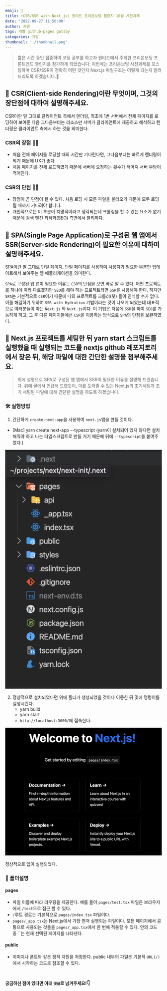 ```yaml
---
emoji: 📝
title: (CSR/SSR with Next.js) 원티드 프리온보딩 챌린지 10월 사전과제
date: '2022-09-27 11:56:00'
author: 키맨
tags: 개발 github-pages gatsby
categories: 개발
thumbnail: './thumbnail.png'
---
```


> 짧은 시간 동안 집중하여 코딩 공부를 하고자 원티드에서 주최한 프리온보딩 프론트엔드 챌린지를 참가하게 되었습니다. 이번에는 프리온보딩 사전과제를 포스팅하며 CSR/SSR이 정확히 어떤 것인지 Next.js 파일구조는 어떻게 되는지 알려드리도록 하겠습니다.🥰

## 🤔 CSR(Client-side Rendering)이란 무엇이며, 그것의 장단점에 대하여 설명해주세요.

CSR이란 말 그대로 클라이언트 측에서 렌더링, 최초에 1번 서버에서 전체 페이지를 로딩하여 보여준 다음 그다음부터는 리소스만 서버가 클라이언트에 제공하고 해석하고 렌더링은 클라이언트 측에서 하는 것을 의미한다.

### CSR의 장점 👍🏻

- 처음 전체 페이지를 로딩할 때의 시간만 기다린다면, 그다음부터는 빠르게 렌더링이 되기 때문에 UX가 좋다.
- 처음 페이지를 전체 로드하였기 때문에 서버에 요청하는 횟수가 적어져 서버 부담이 적어진다.

### CSR의 단점 👎🏻

- 장점이 곧 단점이 될 수 있다. 처음 로딩 시 모든 파일을 불러오기 때문에 모두 로딩될 때까지 기다려야 합니다.
- 개인적으로는 이 부분이 치명적이라고 생각되는데 크롤링을 할 수 있는 요소가 없기 때문에 검색 엔진 최적화(SEO) 측면에서 불리하다.

## 🤔 SPA(Single Page Application)로 구성된 웹 앱에서 SSR(Server-side Rendering)이 필요한 이유에 대하여 설명해주세요.

SPA이란 말 그대로 단일 페이지, 단일 페이지를 사용하며 사용자가 필요한 부분만 업데이트해서 보여주는 웹 애플리케이션을 의미한다.

`SPA`로 구성된 웹 앱이 필요한 이유는 `CSR`의 단점을 보면 바로 알 수 있다. 어떤 프로젝트를 하냐에 따라 다르겠지만 `SEO`를 해야 하는 프로젝트라면 `SSR`을 사용해야 한다. 하지만 `SPA`는 기본적으로 `CSR`이기 때문에 나의 프로젝트를 크롤러(봇) 들이 인식할 수가 없다. 이를 해결하기 위하여 `SSR with Hydration` 기법이라는 것이 나오게 되었는데 대표적으로 여러분들이 아는 `Next.js` 와 `Nuxt.js`이다. 이 기법은 처음에 `SSR`을 하여 `SEO`를 가능하게 하고, 그 후 다른 페이지들에선 `CSR`을 이용하는 방식으로 `SPA`의 단점을 보완하였다.

## 🤔 Next.js 프로젝트를 세팅한 뒤 yarn start 스크립트를 실행했을 때 실행되는 코드를 nextjs github 레포지토리에서 찾은 뒤, 해당 파일에 대한 간단한 설명을 첨부해주세요.

> 위에 설명으로 SPA로 구성된 웹 앱에서 SSR이 필요한 이유를 설명해 드렸습니다. 위에 글에서 언급해 드렸듯이, 이를 도와줄 수 있는 Next.js의 초기세팅과 초기 세팅된 파일에 대해 간단한 설명을 하도록 하겠습니다.

### 🛠 실행방법

1. 간단하게 `create-next-app`을 사용하여 `next.js`앱을 만들 것이다.

- [Mac] yarn create next-app --typescript (yarn이 설치되어 있지 않다면 설치해줘야 하고 나는 타입스크립트로 만들 거기 때문에 뒤에 `--typescript`를 붙여주었다.)

<img alt="free-next.png" src="free-next.png" >

2. 정상적으로 설치되었다면 위에 폴더가 생성되었을 것이다 이동한 뒤 및에 명령어를 실행시킨다.
   - yarn build
   - yarn start
   - `http://localhost:3000/`에 접속한다.

<img alt="free-page.png" src="free-page.png" >

정상적으로 앱이 실행되었다.

### 📝 폴더설명

#### pages

- 파일 이름에 따라 라우팅을 제공한다. 예를 들어 `pages/test.tsx` 파일은 브라우저에서 `/test`으로 접근 할 수 있다.
- `/`루트 경로는 기본적으로 `pages/index.tsx` 파일이다.
- `pages/_app.tsx`는 Next.js에서 가장 먼저 실행되는 파일이다. 모든 페이지에서 공통으로 사용되는 것들을 `pages/_app.tsx`에서 한 번에 적용할 수 있다. 안의 코드 중 ``는 현재 선택된 페이지를 나타낸다.

#### public

- 이미지나 폰트와 같은 정적 자원을 저장한다. public 내부의 파일은 기본적 `URL(/)`에서 시작하는 코드로 참조할 수 있다.

 <br/>

**궁금하신 점이 있다면 아래 `댓글`로 남겨주세요!👇**

```toc

```
